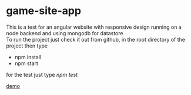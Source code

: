 # game-site-app
This is a test for an angular website with responsive design running on a node backend and using mongodb for datastore<br>
To run the project just check it out from github, in the root directory of the project then type<br>
* npm install
* npm start

for the test just type *npm test*

[demo](http://myxperiment.uk:3000/)



